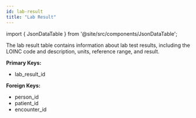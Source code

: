 ```yaml
---
id: lab-result
title: "Lab Result"
---
```


import { JsonDataTable } from '@site/src/components/JsonDataTable';

The lab result table contains information about lab test results, 
including the LOINC code and description, units, reference range, and 
result.

**Primary Keys:**
  * lab_result_id

**Foreign Keys:**
  * person_id
  * patient_id
  * encounter_id

<JsonDataTable jsonPath="nodes.model\.the_tuva_project\.core__lab_result.columns" />